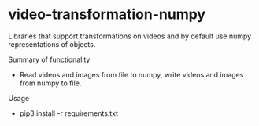 # video-transformation-numpy

Libraries that support transformations on videos and by default use numpy representations of objects.

Summary of functionality
 * Read videos and images from file to numpy, write videos and images from numpy to file.
 
Usage
 * pip3 install -r requirements.txt
